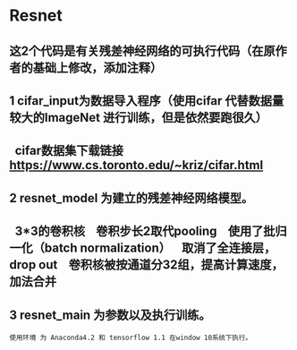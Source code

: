Resnet
==========================================
这2个代码是有关残差神经网络的可执行代码（在原作者的基础上修改，添加注释）
------------------------------------------
1 cifar_input为数据导入程序（使用cifar 代替数据量较大的ImageNet 进行训练，但是依然要跑很久）
------------------------------------------
    cifar数据集下载链接<https://www.cs.toronto.edu/~kriz/cifar.html>
------------------------------------------
2 resnet_model 为建立的残差神经网络模型。
------------------------------------------
    3*3的卷积核
    卷积步长2取代pooling
    使用了批归一化（batch normalization）
    取消了全连接层，drop out
    卷积核被按通道分32组，提高计算速度，加法合并
------------------------------------------
3 resnet_main 为参数以及执行训练。
------------------------------------------
    使用环境 为 Anaconda4.2 和 tensorflow 1.1 在window 10系统下执行。
